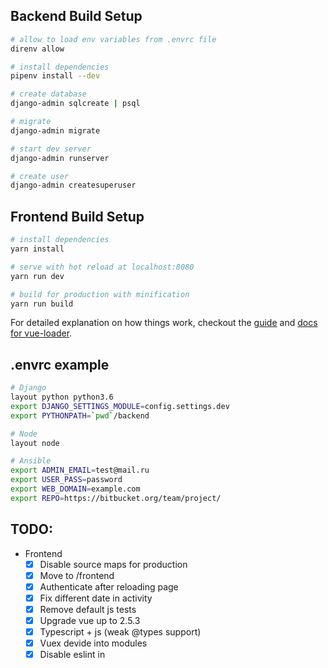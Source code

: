 ## Backend Build Setup

``` bash
# allow to load env variables from .envrc file
direnv allow

# install dependencies
pipenv install --dev

# create database
django-admin sqlcreate | psql

# migrate
django-admin migrate

# start dev server
django-admin runserver

# create user
django-admin createsuperuser
```

## Frontend Build Setup

``` bash
# install dependencies
yarn install

# serve with hot reload at localhost:8080
yarn run dev

# build for production with minification
yarn run build
```

For detailed explanation on how things work, checkout the [guide](http://vuejs-templates.github.io/webpack/) and [docs for vue-loader](http://vuejs.github.io/vue-loader).

## .envrc example
```bash
# Django
layout python python3.6
export DJANGO_SETTINGS_MODULE=config.settings.dev
export PYTHONPATH=`pwd`/backend

# Node
layout node

# Ansible
export ADMIN_EMAIL=test@mail.ru
export USER_PASS=password
export WEB_DOMAIN=example.com
export REPO=https://bitbucket.org/team/project/
```

## TODO:
- Frontend
    - [X] Disable source maps for production
    - [X] Move to /frontend
    - [X] Authenticate after reloading page
    - [X] Fix different date in activity
    - [X] Remove default js tests
    - [X] Upgrade vue up to 2.5.3
    - [X] Typescript + js (weak @types support)
    - [X] Vuex devide into modules
    - [X] Disable eslint in <script lang="ts"> block
    - [X] Cypress lint errors (eslint)
    - [X] Cypress tests; django command before, after, beforeEach test
    - [X] Disable buttons when submit sent
    - [ ] Cool transactions
    - [ ] Configure BundleAnalyzerPlugin
    - [ ] Progress bar

- Backend
    - [X] Filled-monthes and history urls are not protected
    - [X] Remove api app (views, urls, serializers -> specific apps)
    - [X] User id in cache key
    - [X] Reorganizate the structure of models
    - [ ] Owner Mixin -> permissions
    - [ ] py.test
    - [ ] Secret key -> environment
    - [ ] UpdateCacheMixin -> Model hooks
    - [ ] HistoryView -> BalanceRecordViewSet + django_filters

- Devops
    - [X] Build frontend on local machine
    - [X] ~~Ansible buildin vault~~ env variables
    - [X] Make backup
    - [X] ~~Docker service -> docker~~ No docker
    - [X] Restart gunicorn takes a lot of time
    - [ ] Sentry integration
    - [ ] Backend error log
    - [ ] Jenkins badges to github

- Editor
    - [ ] Eslint feat. Prettier
    - [ ] Python format on save
